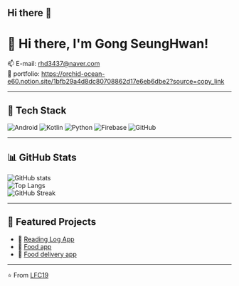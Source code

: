 ## Hi there 👋

# 👋 Hi there, I'm Gong SeungHwan!

📫 E-mail: rhd3437@naver.com  
📑 portfolio: https://orchid-ocean-e60.notion.site/1bfb29a4d8dc80708862d17e6eb6dbe2?source=copy_link

---

## 🚀 Tech Stack

![Android](https://img.shields.io/badge/Android-3DDC84?style=for-the-badge&logo=android&logoColor=white)
![Kotlin](https://img.shields.io/badge/Kotlin-7F52FF?style=for-the-badge&logo=kotlin&logoColor=white)
![Python](https://img.shields.io/badge/Python-3776AB?style=for-the-badge&logo=python&logoColor=white)
![Firebase](https://img.shields.io/badge/Firebase-FFCA28?style=for-the-badge&logo=firebase&logoColor=black)
![GitHub](https://img.shields.io/badge/GitHub-181717?style=for-the-badge&logo=github&logoColor=white)


---

## 📊 GitHub Stats

![GitHub stats](https://github-readme-stats.vercel.app/api?username=LFC19&show_icons=true&theme=dark)  
![Top Langs](https://github-readme-stats.vercel.app/api/top-langs/?username=LFC19&layout=compact&theme=dark)  
![GitHub Streak](https://github-readme-streak-stats.herokuapp.com/?user=LFC19&theme=dark)

---

## 📂 Featured Projects
- 📖 [Reading Log App](https://github.com/LFC19/BOOKT)  
- 🍴 [Food app](https://github.com/LFC19/FooPa_main)
- 🚚 [Food delivery app](https://github.com/LFC19/Foopa_delivery)
---

⭐️ From [LFC19](https://github.com/LFC19)


<!--
**LFC19/LFC19** is a ✨ _special_ ✨ repository because its `README.md` (this file) appears on your GitHub profile.

Here are some ideas to get you started:

- 🔭 I’m currently working on ...
- 🌱 I’m currently learning ...
- 👯 I’m looking to collaborate on ...
- 🤔 I’m looking for help with ...
- 💬 Ask me about ...
- 📫 How to reach me: ...
- 😄 Pronouns: ...
- ⚡ Fun fact: ...
-->

